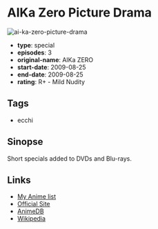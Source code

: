 # AIKa Zero Picture Drama

![ai-ka-zero-picture-drama](https://cdn.myanimelist.net/images/anime/10/17813.jpg)

-   **type**: special
-   **episodes**: 3
-   **original-name**: AIKa ZERO
-   **start-date**: 2009-08-25
-   **end-date**: 2009-08-25
-   **rating**: R+ - Mild Nudity

## Tags

-   ecchi

## Sinopse

Short specials added to DVDs and Blu-rays.

## Links

-   [My Anime list](https://myanimelist.net/anime/7453/AIKa_Zero_Picture_Drama)
-   [Official Site](http://www.aika-zero.com/)
-   [AnimeDB](http://anidb.info/perl-bin/animedb.pl?show=anime&aid=6526)
-   [Wikipedia](http://en.wikipedia.org/wiki/AIKa_R-16:_Virgin_Mission)
